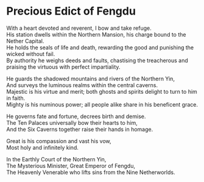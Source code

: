 # Precious Edict of Fengdu

With a heart devoted and reverent, I bow and take refuge.  
His station dwells within the Northern Mansion, his charge bound to the Nether Capital.  
He holds the seals of life and death, rewarding the good and punishing the wicked without fail.  
By authority he weighs deeds and faults, chastising the treacherous and praising the virtuous with perfect impartiality.  

He guards the shadowed mountains and rivers of the Northern Yin,  
And surveys the luminous realms within the central caverns.  
Majestic is his virtue and merit; both ghosts and spirits delight to turn to him in faith.  
Mighty is his numinous power; all people alike share in his beneficent grace.  

He governs fate and fortune, decrees birth and demise.  
The Ten Palaces universally bow their hearts to him,  
And the Six Caverns together raise their hands in homage.  

Great is his compassion and vast his vow,  
Most holy and infinitely kind.  

In the Earthly Court of the Northern Yin,  
The Mysterious Minister, Great Emperor of Fengdu,  
The Heavenly Venerable who lifts sins from the Nine Netherworlds.